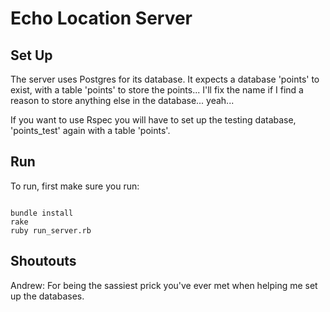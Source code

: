 Echo Location Server
====================

Set Up
------

The server uses Postgres for its database. It expects a database 'points' to exist, with a table 'points' to store the points... I'll fix the name if I find a reason to store anything else in the database... yeah...

If you want to use Rspec you will have to set up the testing database, 'points_test' again with a table 'points'.

Run
---

To run, first make sure you run:

<code>
bundle install
rake
ruby run_server.rb
</code>

Shoutouts
---------

Andrew: For being the sassiest prick you've ever met when helping me set up the databases.